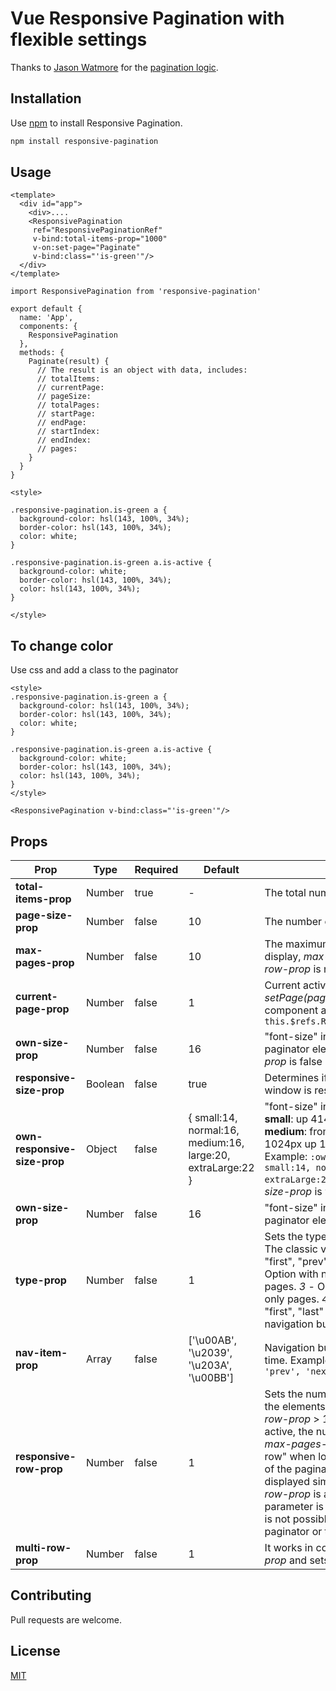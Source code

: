 # Vue Responsive Pagination with flexible settings

Thanks to [Jason Watmore](https://github.com/cornflourblue) for the [pagination logic](https://github.com/cornflourblue/jw-paginate).

## Installation

Use [npm](https://www.npmjs.com/) to install Responsive Pagination.

```bash
npm install responsive-pagination
```

## Usage

```vue
<template>
  <div id="app">
    <div>....
    <ResponsivePagination 
     ref="ResponsivePaginationRef"
     v-bind:total-items-prop="1000"
     v-on:set-page="Paginate"
     v-bind:class="'is-green'"/>
  </div>
</template>

import ResponsivePagination from 'responsive-pagination'

export default {
  name: 'App',
  components: {
    ResponsivePagination
  },
  methods: {
    Paginate(result) {
      // The result is an object with data, includes:
      // totalItems: 
      // currentPage: 
      // pageSize: 
      // totalPages: 
      // startPage:
      // endPage:
      // startIndex: 
      // endIndex:
      // pages:
    }
  }
}

<style>

.responsive-pagination.is-green a {
  background-color: hsl(143, 100%, 34%);
  border-color: hsl(143, 100%, 34%);
  color: white;
}

.responsive-pagination.is-green a.is-active {
  background-color: white;
  border-color: hsl(143, 100%, 34%);
  color: hsl(143, 100%, 34%);
}

</style>
```
## To change color

Use css and add a class to the paginator
```
<style>
.responsive-pagination.is-green a {
  background-color: hsl(143, 100%, 34%);
  border-color: hsl(143, 100%, 34%);
  color: white;
}

.responsive-pagination.is-green a.is-active {
  background-color: white;
  border-color: hsl(143, 100%, 34%);
  color: hsl(143, 100%, 34%);
}
</style>
```
```
<ResponsivePagination v-bind:class="'is-green'"/>
```
## Props

| Prop | Type | Required | Default | Description |
| ------ | ------ | ------ | ------ | ------ |
**total-items-prop**| Number | true | - | The total number of items to paginate
**page-size-prop**| Number | false | 10 | The number of items per page
**max-pages-prop**| Number | false | 10 | The maximum number of page navigation links to display, *max-pages-prop* is valid if *responsive-row-prop* is not active.
**current-page-prop**| Number | false | 1 | Current active page. You can use the method *setPage(page)* to set the value from the parent component after loading at any time. Example: ``` this.$refs.ResponsivePaginationRef.setPage(4);```
**own-size-prop**| Number | false | 16 | "font-size" in pixels. Determines the size of paginator elements. Valid if *responsive-size-prop* is false (default *true*)
**responsive-size-prop**| Boolean | false | true | Determines if the paginator size changes when a window is resized. 
**own-responsive-size-prop**| Object | false | { small:14, normal:16, medium:16, large:20, extraLarge:22 } | "font-size" in pixels at different screen widths: **small**: up 414px **normal**: from 415px up 768px **medium**: from 769px up 1023px **large:** from 1024px up 1407px **extraLarge:** from 1408px. Example: ```:own-responsive-size-prop="{ small:14, normal:16, medium:18, large:20, extraLarge:24 }"``` It works when a *responsive-size-prop* is *true* (default).
**own-size-prop**| Number | false | 16 | "font-size" in pixels. Determines the size of paginator elements
**type-prop**| Number | false | 1 | Sets the type of paginator. Possible options: *1* - The classic version with navigation buttons: "first", "prev", "next", "last" and pages. *2* - Option with navigation buttons: "prev", "next" and pages. *3* - Option without navigation buttons, only pages. *4* - Option with navigation buttons: "first", "last" and pages. *5* - Option with navigation buttons: "prev", "next" without pages.
**nav-item-prop**| Array | false | ['\u00AB', '\u2039', '\u203A', '\u00BB'] | Navigation buttons. Subject to change at any time. Example: ``` :nav-item-prop="['\u00AB', 'prev', 'next', '\u00BB']" ```
**responsive-row-prop**| Number | false | 1 | Sets the number of displayed links, so as to fit all the elements evenly into one or more (with *multi-row-prop* > 1) lines. Possible options: *0* - Not active, the number of links is determined by the *max-pages-prop* prop. *1* - Partially "responsive row" when loading. *2* - Any changes in the width of the paginator will lead to a recount of the links displayed simultaneously. **Note:** If *responsive-row-prop* is active, then the *max-pages-prop* parameter is ignored and will be applied only if it is not possible to determine the width of the paginator or track its changes.
**multi-row-prop**| Number | false | 1 | It works in conjunction with *responsive-row-prop* and sets the number of rows.


## Contributing
Pull requests are welcome.

## License
[MIT](https://opensource.org/licenses/MIT)